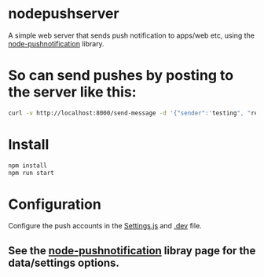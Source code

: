 # nodepushserver
A simple web server that sends push notification to apps/web etc, using the [node-pushnotification](https://github.com/appfeel/node-pushnotifications) library.


# So can send pushes by posting to the server like this:
```bash
curl -v http://localhost:8000/send-message -d '{"sender":'testing", "registrationIds":["b2d0e95bfce054a3d220da12280cfdbb15274a1a9e5a02e5618c72b6ee32d0e2b"], "data":{"topic":"com.whatever.test","mydata":"12341234","aps":{"alert":"hello"}}}' -H "Content-Type: application/json"
```
# Install
```bash
npm install
npm run start
```

# Configuration
Configure the push accounts in the [Settings.js](https://github.com/xuan9/nodepushserver/blob/main/Settings.js) and [.dev](https://github.com/xuan9/nodepushserver/blob/main/.env) file.

## See the [node-pushnotification](https://github.com/appfeel/node-pushnotifications) libray page for the data/settings options.

